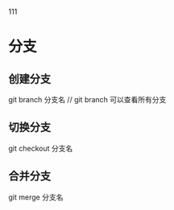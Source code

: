 111

# 分支

## 创建分支
git branch 分支名
// git branch 可以查看所有分支

## 切换分支
git checkout 分支名

## 合并分支
git merge 分支名

